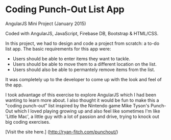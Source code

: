 Coding Punch-Out List App
======================
AngularJS Mini Project (January 2015)

Coded with AngularJS, JavaScript, Firebase DB, Bootstrap & HTML/CSS.

In this project, we had to design and code a project from scratch: a to-do list app.  The basic requirements for this app were:
* Users should be able to enter items they want to tackle.
* Users should be able to move them to a different location on the list. 
* Users should also be able to permantely remove items from the list.

It was completely up to the developer to come up with the look and feel of the app.

I took advantage of this exercise to explore AngularJS which I had been wanting to learn more about.  I also thought it would be fun to make this a "coding punch-out" list inspired by the Nintendo game Mike Tyson's Punch-Out which I loved playing growing up and also feel like sometimes I'm like 'Little Mac', a little guy with a lot of passion and drive, trying to knock out big coding exercises.  

[Visit the site here.] (http://ryan-fitch.com/punchout/)